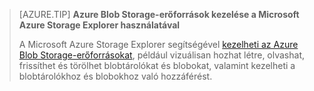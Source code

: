 > [AZURE.TIP] **Azure Blob Storage-erőforrások kezelése a Microsoft Azure Storage Explorer használatával**
> 
> A Microsoft Azure Storage Explorer segítségével [kezelheti az Azure Blob Storage-erőforrásokat](../articles/vs-azure-tools-storage-explorer-blobs.md), például vizuálisan hozhat létre, olvashat, frissíthet és törölhet blobtárolókat és blobokat, valamint kezelheti a blobtárolókhoz és blobokhoz való hozzáférést.


<!--HONumber=sep16_HO1-->


